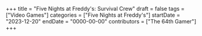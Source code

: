 +++
title = "Five Nights at Freddy's: Survival Crew"
draft = false
tags = ["Video Games"]
categories = ["Five Nights at Freddy's"]
startDate = "2023-12-20"
endDate = "0000-00-00"
contributors = ["The 64th Gamer"]
+++
